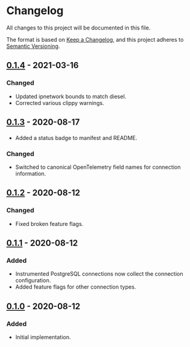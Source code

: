 # Changelog
All changes to this project will be documented in this file.

The format is based on [Keep a Changelog](https://keepachangelog.com/en/1.0.0/),
and this project adheres to [Semantic Versioning](https://semver.org/spec/v2.0.0.html).

## [0.1.4] - 2021-03-16
### Changed
- Updated ipnetwork bounds to match diesel.
- Corrected various clippy warnings.

## [0.1.3] - 2020-08-17
####
- Added a status badge to manifest and README.

### Changed
- Switched to canonical OpenTelemetry field names for connection information. 

## [0.1.2] - 2020-08-12
### Changed
- Fixed broken feature flags.

## [0.1.1] - 2020-08-12
### Added
- Instrumented PostgreSQL connections now collect the connection configuration.
- Added feature flags for other connection types.

## [0.1.0] - 2020-08-12
### Added
- Initial implementation.

[0.1.4]: https://crates.io/crates/diesel-tracing/0.1.4
[0.1.3]: https://crates.io/crates/diesel-tracing/0.1.3
[0.1.2]: https://crates.io/crates/diesel-tracing/0.1.2
[0.1.1]: https://crates.io/crates/diesel-tracing/0.1.1
[0.1.0]: https://crates.io/crates/diesel-tracing/0.1.0
